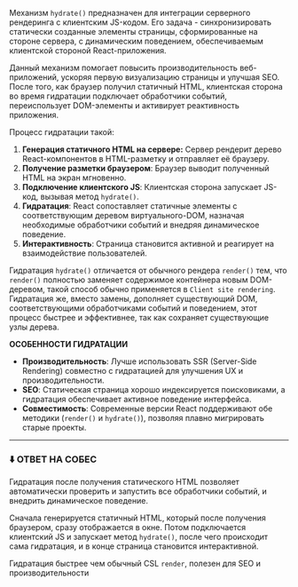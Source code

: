 Механизм `hydrate()` предназначен для интеграции серверного рендеринга с клиентским JS-кодом. Его задача - синхронизировать статически созданные элементы страницы, сформированные на стороне сервера, с динамическим поведением, обеспечиваемым клиентской стороной React-приложения.

Данный механизм помогает повысить производительность веб-приложений, ускоряя первую визуализацию страницы и улучшая SEO. После того, как браузер получил статичный HTML, клиентская сторона во время гидратации подключает обработчики событий, переиспользует DOM-элементы и активирует реактивность приложения.

Процесс гидратации такой:
1. **Генерация статичного HTML на сервере:** Сервер рендерит дерево React-компонентов в HTML-разметку и отправляет её браузеру.
2. **Получение разметки браузером**: Браузер выводит полученный HTML на экран мгновенно.
3. **Подключение клиентского JS**: Клиентская сторона запускает JS-код, вызывая метод `hydrate()`.
4. **Гидратация**: React сопоставляет статичные элементы с соответствующим деревом виртуального-DOM, назначая необходимые обработчики событий и внедряя динамическое поведение.
5. **Интерактивность**: Страница становится активной и реагирует на взаимодействие пользователей.

Гидратация `hydrate()` отличается от обычного рендера `render()` тем, что `render()` полностью заменяет содержимое контейнера новым DOM-деревом, такой способ обычно применяется в `Client site rendering`. Гидратация же, вместо замены, дополняет существующий DOM, соответствующими обработчиками событий и поведением, этот процесс быстрее и эффективнее, так как сохраняет существующие узлы дерева.

**ОСОБЕННОСТИ ГИДРАТАЦИИ**
- **Производительность**: Лучше использовать SSR (Server-Side Rendering) совместно с гидратацией для улучшения UX и производительности.
- **SEO**: Статическая страница хорошо индексируется поисковиками, а гидратация обеспечивает активное поведение интерфейса.
- **Совместимость**: Современные версии React поддерживают обе методики (`render()` и `hydrate()`), позволяя плавно мигрировать старые проекты.

----
### ⬇️ ОТВЕТ НА СОБЕС
Гидратация после получения статического HTML позволяет автоматически проверить и запустить все обработчики событий, и внедрить динамическое поведение.

Сначала генерируется статичный HTML, который после получения браузером, сразу отображается в окне. Потом подключается клиентский JS и запускает метод `hydrate()`, после чего происходит сама гидратация, и в конце страница становится интерактивной.

Гидратация быстрее чем обычный CSL `render`, полезен для SEO и производительности